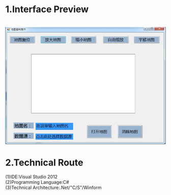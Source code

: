 1.Interface Preview
==
![]( https://github.com/54ong/Map-Operation/raw/master/Interface/1.JPG)
<br></br>
2.Technical Route
==
(1)IDE:Visual Studio 2012<br>
(2)Programming Language:C#<br>
(3)Technical Architecture:.Net/"C/S"/Winform
